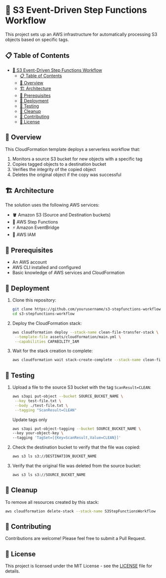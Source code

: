 # 🚀 S3 Event-Driven Step Functions Workflow

This project sets up an AWS infrastructure for automatically processing S3 objects based on specific tags.

## 📋 Table of Contents

- [🚀 S3 Event-Driven Step Functions Workflow](#-s3-event-driven-step-functions-workflow)
  - [📋 Table of Contents](#-table-of-contents)
  - [🔎 Overview](#-overview)
  - [🏗️ Architecture](#️-architecture)
  - [📝 Prerequisites](#-prerequisites)
  - [🚀 Deployment](#-deployment)
  - [🧪 Testing](#-testing)
  - [🧹 Cleanup](#-cleanup)
  - [🤝 Contributing](#-contributing)
  - [📄 License](#-license)

## 🔎 Overview

This CloudFormation template deploys a serverless workflow that:

1. Monitors a source S3 bucket for new objects with a specific tag
2. Copies tagged objects to a destination bucket
3. Verifies the integrity of the copied object
4. Deletes the original object if the copy was successful

## 🏗️ Architecture

The solution uses the following AWS services:

- 🪣 Amazon S3 (Source and Destination buckets)
- 🔄 AWS Step Functions
- ⚡ Amazon EventBridge
- 🔐 AWS IAM

## 📝 Prerequisites

- An AWS account
- AWS CLI installed and configured
- Basic knowledge of AWS services and CloudFormation

## 🚀 Deployment

1. Clone this repository:

   ```bash
   git clone https://github.com/yourusername/s3-stepfunctions-workflow.git
   cd s3-stepfunctions-workflow
   ```

2. Deploy the CloudFormation stack:

   ```bash
   aws cloudformation deploy --stack-name clean-file-transfer-stack \
    --template-file assets/cloudformation/main.yml \
    --capabilities CAPABILITY_IAM
   ```

3. Wait for the stack creation to complete:
   ```bash
   aws cloudformation wait stack-create-complete --stack-name clean-file-transfer-stack
   ```

## 🧪 Testing

1. Upload a file to the source S3 bucket with the tag `ScanResult=CLEAN`:

   ```bash
   aws s3api put-object --bucket SOURCE_BUCKET_NAME \
    --key test-file.txt \
    --body ./test-file.txt \
    --tagging "ScanResult=CLEAN"
   ```

   Update tags only

   ```bash
   aws s3api put-object-tagging --bucket SOURCE_BUCKET_NAME \
   --key your-object-key \
   --tagging 'TagSet=[{Key=ScanResult,Value=CLEAN}]'
   ```

2. Check the destination bucket to verify that the file was copied:

   ```bash
   aws s3 ls s3://DESTINATION_BUCKET_NAME
   ```

3. Verify that the original file was deleted from the source bucket:
   ```bash
   aws s3 ls s3://SOURCE_BUCKET_NAME
   ```

## 🧹 Cleanup

To remove all resources created by this stack:

```bash
aws cloudformation delete-stack --stack-name S3StepFunctionsWorkflow
```

## 🤝 Contributing

Contributions are welcome! Please feel free to submit a Pull Request.

## 📄 License

This project is licensed under the MIT License - see the [LICENSE](LICENSE) file for details.

